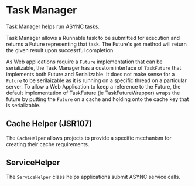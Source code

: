 # Task Manager
Task Manager helps run ASYNC tasks.

Task Manager allows a Runnable task to be submitted for execution and returns a Future representing that task. The
Future's `get` method will return the given result upon successful completion.

As Web applications require a `Future` implementation that can be serializable, the Task Manager has a custom
interface of `TaskFuture` that implements both Future and Serializable. It does not make sense for a `Future`
 to be serilaizable as it is running on a specific thread on a particular server. To allow a Web Application to keep a
reference to the Future, the default implementation of TaskFuture (ie TaskFutureWrapper) wraps the future by
putting the `Future` on a cache and holding onto the cache key that is serializable.

## Cache Helper (JSR107)
The `CacheHelper` allows projects to provide a specific mechanism for creating their cache requirements.

## ServiceHelper
The `ServiceHelper` class helps applications submit ASYNC service calls.
